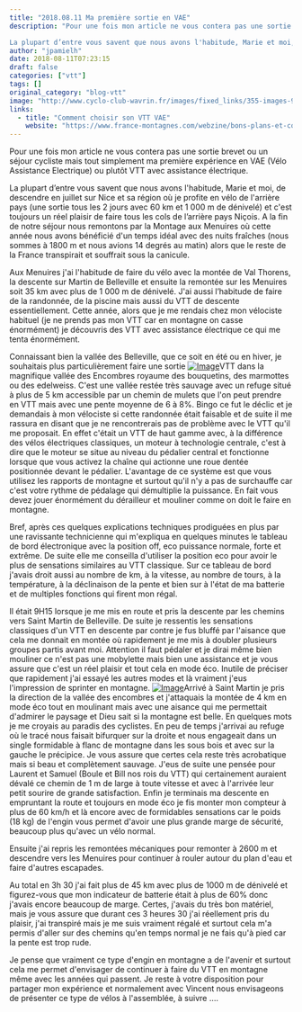 ```yaml
---
title: "2018.08.11 Ma première sortie en VAE"
description: "Pour une fois mon article ne vous contera pas une sortie brevet ou un séjour cycliste mais tout simplement ma première expérience en VAE (Vélo Assistance Electrique) ou plutôt VTT avec assistance électrique.

La plupart d’entre vous savent que nous avons l'habitude, Marie et moi, de descendre en juillet sur Nice et sa région où je profite en vélo de l'arrière pays (une sortie tous les 2 jours avec 60 km et 1 000 m de dénivelé) et c'est toujours un réel plaisir de faire tous les cols de l’arrière pays Niçois. A la fin de notre séjour nous remontons par la Montage aux Menuires où cette année nous avons bénéficié d'un temps idéal avec des nuits fraîches (nous sommes à 1800 m et nous avions 14 degrés au matin) alors que le reste de la France transpirait et souffrait sous la canicule."
author: "jpamielh"
date: 2018-08-11T07:23:15
draft: false
categories: ["vtt"]
tags: []
original_category: "blog-vtt"
image: "http://www.cyclo-club-wavrin.fr/images/fixed_links/355-images-9d986fee-w1228-h819-no.jpg"
links:
  - title: "Comment choisir son VTT VAE"
    website: "https://www.france-montagnes.com/webzine/bons-plans-et-conseils/comment-bien-choisir-son-vtt-electrique"
---
```


Pour une fois mon article ne vous contera pas une sortie brevet ou un séjour cycliste mais tout simplement ma première expérience en VAE (Vélo Assistance Electrique) ou plutôt VTT avec assistance électrique.

La plupart d’entre vous savent que nous avons l'habitude, Marie et moi, de descendre en juillet sur Nice et sa région où je profite en vélo de l'arrière pays (une sortie tous les 2 jours avec 60 km et 1 000 m de dénivelé) et c'est toujours un réel plaisir de faire tous les cols de l’arrière pays Niçois. A la fin de notre séjour nous remontons par la Montage aux Menuires où cette année nous avons bénéficié d'un temps idéal avec des nuits fraîches (nous sommes à 1800 m et nous avions 14 degrés au matin) alors que le reste de la France transpirait et souffrait sous la canicule.

<!--more-->

Aux Menuires j'ai l'habitude de faire du vélo avec la montée de Val Thorens, la descente sur Martin de Belleville et ensuite la remontée sur les Menuires soit 35 km avec plus de 1 000 m de dénivelé. J'ai aussi l’habitude de faire de la randonnée, de la piscine mais aussi du VTT de descente essentiellement. Cette année, alors que je me rendais chez mon vélociste habituel (je ne prends pas mon VTT car en montagne on casse énormément) je découvris des VTT avec assistance électrique ce qui me tenta énormément. 

Connaissant bien la vallée des Belleville, que ce soit en été ou en hiver, je souhaitais plus particulièrement faire une sortie [![Image](http://www.cyclo-club-wavrin.fr/images/fixed_links/355-fulltext-d5c3184a-w1200-h675-no.jpg)](http://www.cyclo-club-wavrin.fr/images/fixed_links/355-fulltext-d5c3184a-w1200-h675-no.jpg)VTT dans la magnifique vallée des Encombres royaume des bouquetins, des marmottes ou des edelweiss. C'est une vallée restée très sauvage avec un refuge situé à plus de 5 km accessible par un chemin de mulets que l'on peut prendre en VTT mais avec une pente moyenne de 6 à 8%. Bingo ce fut le déclic et je demandais à mon vélociste si cette randonnée était faisable et de suite il me rassura en disant que je ne rencontrerais pas de problème avec le VTT qu'il me proposait. En effet c'était un VTT de haut gamme avec, à la différence des vélos électriques classiques, un moteur à technologie centrale, c'est à dire que le moteur se situe au niveau du pédalier central et fonctionne lorsque que vous activez la chaîne qui actionne une roue dentée positionnée devant le pédalier. L'avantage de ce système est que vous utilisez les rapports de montagne et surtout qu'il n'y a pas de surchauffe car c'est votre rythme de pédalage qui démultiplie la puissance. En fait vous devez jouer énormément du dérailleur et mouliner comme on doit le faire en montagne.

Bref, après ces quelques explications techniques prodiguées en plus par une ravissante technicienne qui m'expliqua en quelques minutes le tableau de bord électronique avec la position off, eco puissance normale, forte et extrême. De suite elle me conseilla d'utiliser la position eco pour avoir le plus de sensations similaires au VTT classique. Sur ce tableau de bord j'avais droit aussi au nombre de km, à la vitesse, au nombre de tours, à la température, à la déclinaison de la pente et bien sur à l'état de ma batterie et de multiples fonctions qui firent mon régal.

Il était 9H15 lorsque je me mis en route et pris la descente par les chemins vers Saint Martin de Belleville. De suite je ressentis les sensations classiques d'un VTT en descente par contre je fus bluffé par l'aisance que cela me donnait en montée où rapidement je me mis à doubler plusieurs groupes partis avant moi. Attention il faut pédaler et je dirai même bien mouliner ce n'est pas une mobylette mais bien une assistance et je vous assure que c'est un réel plaisir et tout cela en mode éco. Inutile de préciser que rapidement j'ai essayé les autres modes et là vraiment j'eus l'impression de sprinter en montagne. [![Image](http://www.cyclo-club-wavrin.fr/images/fixed_links/355-fulltext-63b01075-w472-h354-no.jpg)](http://www.cyclo-club-wavrin.fr/images/fixed_links/355-fulltext-63b01075-w472-h354-no.jpg)Arrivé à Saint Martin je pris la direction de la vallée des encombres et j'attaquais la montée de 4 km en mode éco tout en moulinant mais avec une aisance qui me permettait d'admirer le paysage et Dieu sait si la montagne est belle. En quelques mots je me croyais au paradis des cyclistes. En peu de temps j'arrivai au refuge où le tracé nous faisait bifurquer sur la droite et nous engageait dans un single formidable à flanc de montagne dans les sous bois et avec sur la gauche le précipice. Je vous assure que certes cela reste très acrobatique mais si beau et complètement sauvage. J'eus de suite une pensée pour Laurent et Samuel (Boule et Bill nos rois du VTT) qui certainement auraient dévalé ce chemin de 1 m de large à toute vitesse et avec à l'arrivée leur petit sourire de grande satisfaction. Enfin je terminais ma descente en empruntant la route et toujours en mode éco je fis monter mon compteur à plus de 60 km/h et là encore avec de formidables sensations car le poids (18 kg) de l'engin vous permet d'avoir une plus grande marge de sécurité, beaucoup plus qu'avec un vélo normal.

Ensuite j'ai repris les remontées mécaniques pour remonter à 2600 m et descendre vers les Menuires pour continuer à rouler autour du plan d'eau et faire d'autres escapades.

Au total en 3h 30 j'ai fait plus de 45 km avec plus de 1000 m de dénivelé et figurez-vous que mon indicateur de batterie était à plus de 60% donc j'avais encore beaucoup de marge. Certes, j'avais du très bon matériel, mais je vous assure que durant ces 3 heures 30 j'ai réellement pris du plaisir, j'ai transpiré mais je me suis vraiment régalé et surtout cela m'a permis d'aller sur des chemins qu'en temps normal je ne fais qu'à pied car la pente est trop rude.

Je pense que vraiment ce type d'engin en montagne a de l'avenir et surtout cela me permet d'envisager de continuer à faire du VTT en montagne même avec les années qui passent. Je reste à votre disposition pour partager mon expérience et normalement avec Vincent nous envisageons de présenter ce type de vélos à l'assemblée, à suivre ….